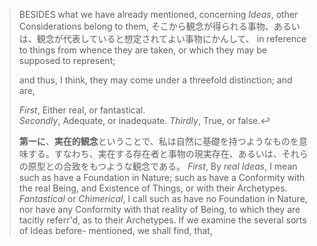 > 
> BESIDES what we have already mentioned, concerning *Ideas*, other Considerations belong to them, 
> そこから観念が得られる事物、あるいは、観念が代表していると想定されてよい事物にかんして、
> in reference to things from whence they are taken, or which they may be supposed to represent; 
> 
> and thus, I think, they may come under a threefold distinction; and are,
> 
> *First*, Either real, or fantastical.  
> *Secondly*, Adequate, or inadequate.
> *Thirdly*, True, or false.↩
> 
> **第一に**、**実在的観念**ということで、私は自然に基礎を持つようなものを意味する。すなわち、実在する存在者と事物の現実存在、あるいは、それらの原型との合致をもつような観念である。
> *First*, By *real Ideas*, I mean such as have a Foundation in Nature; such as have a Conformity with the real Being, and Existence of Things, or with their Archetypes. *Fantastical* or *Chimerical*, I call such as have no Foundation in Nature, nor have any Conformity with that reality of Being, to which they are tacitly referr'd, as to their Archetypes. If we examine the several sorts of Ideas before- mentioned, we shall find, that,